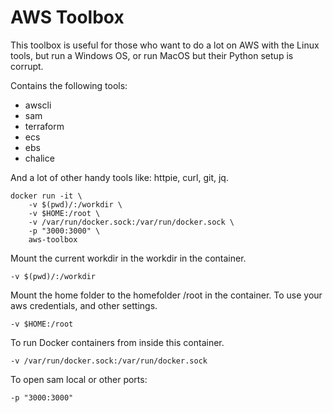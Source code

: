 # AWS Toolbox

This toolbox is useful for those who want to do a lot on AWS with the Linux tools, but run a Windows OS, or run MacOS but their Python setup is corrupt.

Contains the following tools:

* awscli
* sam
* terraform
* ecs
* ebs
* chalice

And a lot of other handy tools like: httpie, curl, git, jq.

```
docker run -it \
    -v $(pwd)/:/workdir \
    -v $HOME:/root \
    -v /var/run/docker.sock:/var/run/docker.sock \
    -p "3000:3000" \
    aws-toolbox
```

Mount the current workdir in the workdir in the container.

```
-v $(pwd)/:/workdir
```

Mount the home folder to the homefolder /root in the container. To use your aws credentials, and other settings.

```
-v $HOME:/root
```

To run Docker containers from inside this container.

```
-v /var/run/docker.sock:/var/run/docker.sock
```

To open sam local or other ports:

```
-p "3000:3000"
```